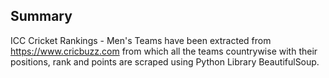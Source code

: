 ## Summary
ICC Cricket Rankings - Men's Teams have been extracted from https://www.cricbuzz.com from which all the teams countrywise with their positions, rank and points are scraped using Python Library BeautifulSoup.
